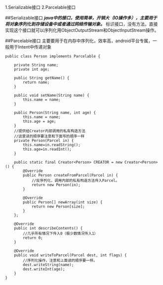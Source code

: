 1.Serializable接口
2.Parcelable接口

##Serializable接口
***java中的接口，使用简单，开销大（IO操作多），主要用于将对象序列化到存储设备中或者通过网络传输对象。***
标识接口，没有方法，直接实现这个接口就可以序列化用ObjectOutputStream和ObjectInputStream操作。


##Parcelable接口
主要要用于在内存中序列化，效率高，android平台专属，一般用于Intent中传递对象
```
public class Person implements Parcelable {

    private String name;
    private int age;

    public String getName() {
        return name;
    }

    public void setName(String name) {
        this.name = name;
    }

    public Person(String name, int age) {
        this.name = name;
        this.age = age;
    }
    //提供给Creator内部调用的私有构造方法
    //这里读的顺序要注意和下面写的顺序一样
    private Person(Parcel in) {
        this.name=in.readString();
        this.age=in.readInt();
    }

    public static final Creator<Person> CREATOR = new Creator<Person>() {
        @Override
        public Person createFromParcel(Parcel in) {
            //反序列化，调用内部的私有构造方法传入Parcel。
            return new Person(in);
        }

        @Override
        public Person[] newArray(int size) {
            return new Person[size];
        }
    };

    @Override
    public int describeContents() {
        //几乎所有情况下传入0（极少数情况传入1）
        return 0;
    }

    @Override
    public void writeToParcel(Parcel dest, int flags) {
        //序列化操作，注意和上面读的顺序要一样。
        dest.writeString(name);
        dest.writeInt(age);
    }
}
```
